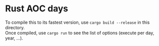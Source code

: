 # Rust AOC days

To compile this to its fastest version, use  `cargo build --release` in this directory. \
Once compiled, use `cargo run` to see the list of options (execute per day, year, ...).
